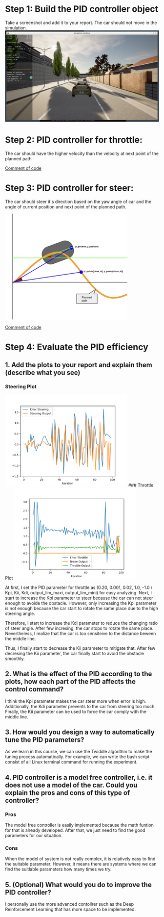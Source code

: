 # Step 1: Build the PID controller object
Take a screenshot and add it to your report. The car should not move in the simulation.
<img src="images/step_1.png" width="800">

# Step 2: PID controller for throttle:
The car should have the higher velocity than the velocity at next point of the planned path 

[Comment of code](https://github.com/kimbring2/nd013-c6-control-starter/blob/8b4f6fbf70fc8b0fe980d34b8ef685dae77e9229/project/pid_controller/main.cpp#L355)

# Step 3: PID controller for steer:
The car should steer it's direction based on the yaw angle of car and the angle of current position and next point of the planned path.

<img src="images/pid_steer_reason.png" width="400">

[Comment of code](https://github.com/kimbring2/nd013-c6-control-starter/blob/8b4f6fbf70fc8b0fe980d34b8ef685dae77e9229/project/pid_controller/main.cpp#L318)

# Step 4: Evaluate the PID efficiency
## 1. Add the plots to your report and explain them (describe what you see)
### Steering Plot
<img src="images/test(0.20%2C%200.001%2C%200.50%2C%201.2%2C%20-1.2)/Figure_1.png" width="400">
### Throttle Plot
<img src="images/test(0.20%2C%200.001%2C%200.50%2C%201.2%2C%20-1.2)/Figure_2.png" width="400">

At first, I set the PID parameter for throttle as (0.20, 0.001, 0.02, 1.0, -1.0 / Kpi, Kii, Kdi, output_lim_maxi, output_lim_mini) for easy analyzing. Next, I start to increase the Kpi parameter to steer because the car can not steer enough to avoide the obstacle. However, only increasing the Kpi parameter is not enough because the car start to rotate the same place due to the high steering angle. 

Therefore, I start to increase the Kdi parameter to reduce the changing ratio of steer angle. After few incresing, the car stops to rotate the same place. Nevertheless, I realize that the car is too sensiteive to the distance beween the middle line. 

Thus, I finally start to decrease the Kii parameter to mitigate that. After few decresing the Kii parameter, the car finally start to avoid the obstacle smoothly.

##  2. What is the effect of the PID according to the plots, how each part of the PID affects the control command?
I think the Kpi parameter makes the car steer more when error is high. Additionally, the Kdi parameter prevents to the car from steering too much. Finally, the Kii parameter can be used to force the car comply with the middle line.

##  3. How would you design a way to automatically tune the PID parameters?
As we learn in this course, we can use the Twiddle algorithm to make the tuning process automatically. For example, we can write the bash script consist of all Linux terminal command for running the experiment.

##  4. PID controller is a model free controller, i.e. it does not use a model of the car. Could you explain the pros and cons of this type of controller?
### Pros
The model free controller is easily implemented because the math funtion for that is already developed. After that, we just need to find the good parameters for our situation. 

### Cons
When the model of system is not really complex, it is relatively easy to find the suitable parameter. However, it means there are systems where we can find the suitlable parameters how many times we try.

##  5. (Optional) What would you do to improve the PID controller?
I personally use the more advanced contollrer such as the Deep Reinforcement Learning that has more space to be implemented.
